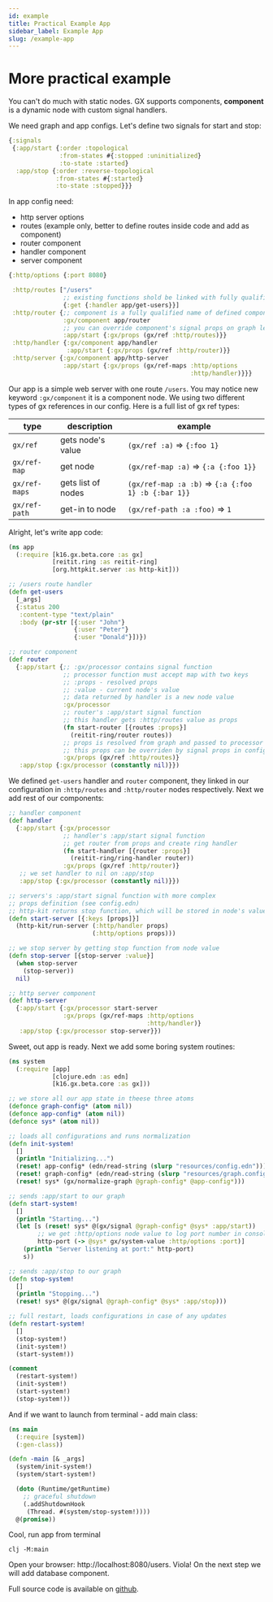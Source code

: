 ```yaml
---
id: example
title: Practical Example App
sidebar_label: Example App
slug: /example-app
---
```


# More practical example

You can't do much with static nodes. GX supports components, **component** is a dynamic node with custom signal handlers.

We need graph and app configs. Let's define two signals for start and stop:

```clojure title="resources/graph.config.edn"
{:signals
 {:app/start {:order :topological
              :from-states #{:stopped :uninitialized}
              :to-state :started}
  :app/stop {:order :reverse-topological
             :from-states #{:started}
             :to-state :stopped}}}
```

In app config need:
- http server options
- routes (example only, better to define routes inside code and add as component)
- router component
- handler component
- server component

```clojure title="resources/config.edn"
{:http/options {:port 8080}

 :http/routes ["/users"
               ;; existing functions shold be linked with fully qualified names
               {:get {:handler app/get-users}}]
 :http/router {;; component is a fully qualified name of defined component
               :gx/component app/router
               ;; you can override component's signal props on graph level
               :app/start {:gx/props (gx/ref :http/routes)}}
 :http/handler {:gx/component app/handler
                :app/start {:gx/props (gx/ref :http/router)}}
 :http/server {:gx/component app/http-server
               :app/start {:gx/props (gx/ref-maps :http/options
                                                  :http/handler)}}}

```
Our app is a simple web server with one route `/users`. You may notice new keyword `:gx/component` it is a component node. We using two different types of gx references in our config. Here is a full list of gx ref types:

| type          | description        | example                                                  |
| ------------- | ------------------ | -------------------------------------------------------- |
| `gx/ref`      | gets node's value  | `(gx/ref :a)` => `{:foo 1}`                              |
| `gx/ref-map`  | get node           | `(gx/ref-map :a)` => `{:a {:foo 1}}`                |
| `gx/ref-maps` | gets list of nodes | `(gx/ref-map :a :b)` => `{:a {:foo 1} :b {:bar 1}}` |
| `gx/ref-path` | get-in to node     | `(gx/ref-path :a :foo)` => `1`                           |

Alright, let's write app code:

```clojure title="src/app.clj"
(ns app
  (:require [k16.gx.beta.core :as gx]
            [reitit.ring :as reitit-ring]
            [org.httpkit.server :as http-kit]))

;; /users route handler
(defn get-users
  [_args]
  {:status 200
   :content-type "text/plain"
   :body (pr-str [{:user "John"}
                  {:user "Peter"}
                  {:user "Donald"}])})

;; router component
(def router
  {:app/start {;; :gx/processor contains signal function
               ;; processor function must accept map with two keys
               ;; :props - resolved props
               ;; :value - current node's value
               ;; data returned by handler is a new node value
               :gx/processor
               ;; router's :app/start signal function
               ;; this handler gets :http/routes value as props
               (fn start-router [{routes :props}]
                 (reitit-ring/router routes))
               ;; props is resolved from graph and passed to processor
               ;; this props can be overriden by signal props in config.edn
               :gx/props (gx/ref :http/routes)}
   :app/stop {:gx/processor (constantly nil)}})
```

We defined `get-users` handler and `router` component, they linked in our configuration in `:http/routes` and `:http/router` nodes respectively. Next we add rest of our components:
```clojure title="src/app.clj"
;; handler component
(def handler
  {:app/start {:gx/processor
               ;; handler's :app/start signal function
               ;; get router from props and create ring handler
               (fn start-handler [{router :props}]
                 (reitit-ring/ring-handler router))
               :gx/props (gx/ref :http/router)}
   ;; we set handler to nil on :app/stop
   :app/stop {:gx/processor (constantly nil)}})

;; servers's :app/start signal function with more complex
;; props definition (see config.edn)
;; http-kit returns stop function, which will be stored in node's value
(defn start-server [{:keys [props]}]
  (http-kit/run-server (:http/handler props)
                       (:http/options props)))

;; we stop server by getting stop function from node value
(defn stop-server [{stop-server :value}]
  (when stop-server
    (stop-server))
  nil)

;; http server component
(def http-server
  {:app/start {:gx/processor start-server
               :gx/props (gx/ref-maps :http/options
                                      :http/handler)}
   :app/stop {:gx/processor stop-server}})
```

Sweet, out app is ready. Next we add some boring system routines:

```clojure title="src/system.clj"
(ns system
  (:require [app]
            [clojure.edn :as edn]
            [k16.gx.beta.core :as gx]))

;; we store all our app state in theese three atoms
(defonce graph-config* (atom nil))
(defonce app-config* (atom nil))
(defonce sys* (atom nil))

;; loads all configurations and runs normalization
(defn init-system!
  []
  (println "Initializing...")
  (reset! app-config* (edn/read-string (slurp "resources/config.edn")))
  (reset! graph-config* (edn/read-string (slurp "resources/graph.config.edn")))
  (reset! sys* (gx/normalize-graph @graph-config* @app-config*)))

;; sends :app/start to our graph
(defn start-system!
  []
  (println "Starting...")
  (let [s (reset! sys* @(gx/signal @graph-config* @sys* :app/start))
        ;; we get :http/options node value to log port number in console
        http-port (-> @sys* gx/system-value :http/options :port)]
    (println "Server listening at port:" http-port)
    s))

;; sends :app/stop to our graph
(defn stop-system!
  []
  (println "Stopping...")
  (reset! sys* @(gx/signal @graph-config* @sys* :app/stop)))

;; full restart, loads configurations in case of any updates
(defn restart-system!
  []
  (stop-system!)
  (init-system!)
  (start-system!))

(comment
  (restart-system!)
  (init-system!)
  (start-system!)
  (stop-system!))
```

And if we want to launch from terminal - add main class:

```clojure title="src/main.clj"
(ns main
  (:require [system])
  (:gen-class))

(defn -main [& _args]
  (system/init-system!)
  (system/start-system!)

  (doto (Runtime/getRuntime)
    ;; graceful shutdown
    (.addShutdownHook
     (Thread. #(system/stop-system!))))
  @(promise))

```

Cool, run app from terminal
```
clj -M:main
```
Open your browser: http://localhost:8080/users. Viola! On the next step we will add database component.

Full source code is available on [github](https://github.com/kepler16/gx.cljc/tree/gx-v2/example).